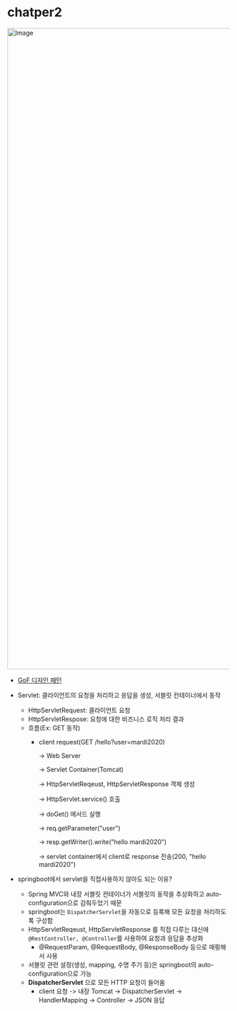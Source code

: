 # chatper2

<img width="2081" height="1451" alt="Image" src="https://github.com/user-attachments/assets/190c954b-7134-4b55-8f81-654dcddb1135" />

- [GoF 디자인 패턴](https://refactoring.guru/ko/design-patterns)
- Servlet: 클라이언트의 요청을 처리하고 응답을 생성, 서블릿 컨테이너에서 동작
  - HttpServletRequest: 클라이언트 요청
  - HttpServletRespose: 요청에 대한 비즈니스 로직 처리 결과
  - 흐름(Ex: GET 동작)
    - client request(GET /hello?user=mardi2020) 

      -> Web Server
      
      -> Servlet Container(Tomcat)
      
      -> HttpServletReqeust, HttpServletResponse 객체 생성 

      -> HttpServlet.service() 호출 

      -> doGet() 메서드 실행 

      -> req.getParameter("user") 

      -> resp.getWriter().write("hello mardi2020") 

      -> servlet container에서 client로 response 전송(200, "hello mardi2020")
         
- springboot에서 servlet을 직접사용하지 않아도 되는 이유?
  - Spring MVC와 내장 서블릿 컨테이너가 서블릿의 동작을 추상화하고 auto-configuration으로 감춰두었기 때문
  - springboot는 `DispatcherServlet`을 자동으로 등록해 모든 요청을 처리하도록 구성함
  - HttpServletReqeust, HttpServletResponse 를 직접 다루는 대신에 `@RestController, @Controller`를 사용하여 요청과 응답을 추상화
    - @RequestParam, @RequestBody, @ResponseBody 등으로 매핑해서 사용
  - 서블릿 관련 설정(생성, mapping, 수명 주기 등)은 springboot의 auto-configuration으로 가능
  - **DispatcherServlet** 으로 모든 HTTP 요청이 들어옴
    - client 요청 -> 내장 Tomcat -> DispatcherServlet -> HandlerMapping -> Controller -> JSON 응답
  
